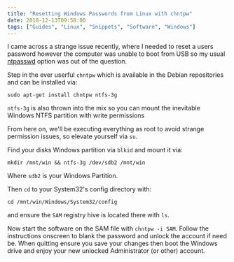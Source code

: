 ```yaml
---
title: "Resetting Windows Passwords from Linux with chntpw"
date: 2018-12-13T09:58:00
tags: ["Guides", "Linux", "Snippets", "Software", "Windows"]
---
```


I came across a strange issue recently, where I needed to reset a users password however the computer was unable to boot from USB so my usual [ntpasswd](https://pogostick.net/~pnh/ntpasswd/) option was out of the question.

Step in the ever userful `chntpw` which is available in the Debian repositories and can be installed via:
```
sudo apt-get install chntpw ntfs-3g
```

`ntfs-3g` is also thrown into the mix so you can mount the inevitable Windows NTFS partition with write permissions

From here on, we'll be executing everything as root to avoid strange permission issues, so elevate yourself via `su`.

Find your disks Windows partition via `blkid` and mount it via:
```
mkdir /mnt/win && ntfs-3g /dev/sdb2 /mnt/win
```
Where `sdb2` is your Windows Partition.

Then `cd` to your System32's config directory with:
```
cd /mnt/win/Windows/System32/config
```
and ensure the `SAM` registry hive is located there with `ls`.

Now start the software on the SAM file with `chntpw -i SAM`. Follow the instructions onscreen to blank the password and unlock the account if need be. When quitting ensure you save your changes then boot the Windows drive and enjoy your new unlocked Administrator (or other) account.